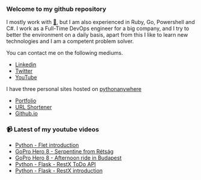 ### Welcome to my github repository

I mostly work with [:snake:](https://www.python.org/), but I am also experienced in Ruby, Go, Powershell and C#. I work as a Full-Time DevOps engineer for a big company, and I try to better the environment on a daily basis, apart from this I like to learn new technologies and I am a competent problem solver.

You can contact me on the following mediums.
- [Linkedin](https://www.linkedin.com/in/r3ap3rpy)
- [Twitter](https://twitter.com/r3ap3rpy)
- [YouTube](https://www.youtube.com/channel/UC1qkMXH8d2I9DDAtBSeEHqg)

I have three personal sites hosted on [pythonanywhere](https://www.pythonanywhere.com/)
- [Portfolio](http://r3ap3rpy.pythonanywhere.com/)
- [URL Shortener](http://shortenpy.pythonanywhere.com/)
- [Github.io](https://r3ap3rpy.github.io/)

### :video_camera: Latest of my youtube videos
<!-- YOUTUBE:START -->
- [Python - Flet introduction](https://www.youtube.com/watch?v=pFDAGphQ8vc)
- [GoPro Hero 8 - Serpentine from Rétság](https://www.youtube.com/watch?v=4Oan25zchJw)
- [GoPro Hero 8  - Afternoon ride in Budapest](https://www.youtube.com/watch?v=_gDB3T80Zws)
- [Python - Flask - RestX ToDo API](https://www.youtube.com/watch?v=XihJYixfUSc)
- [Python - Flask - RestX introduction](https://www.youtube.com/watch?v=nro2D02sE0U)
<!-- YOUTUBE:END -->

